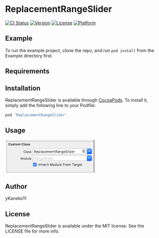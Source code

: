 # ReplacementRangeSlider

[![CI Status](http://img.shields.io/travis/yKaneko11/ReplacementRangeSlider.svg?style=flat)](https://travis-ci.org/yKaneko11/ReplacementRangeSlider)
[![Version](https://img.shields.io/cocoapods/v/ReplacementRangeSlider.svg?style=flat)](http://cocoapods.org/pods/ReplacementRangeSlider)
[![License](https://img.shields.io/cocoapods/l/ReplacementRangeSlider.svg?style=flat)](http://cocoapods.org/pods/ReplacementRangeSlider)
[![Platform](https://img.shields.io/cocoapods/p/ReplacementRangeSlider.svg?style=flat)](http://cocoapods.org/pods/ReplacementRangeSlider)

## Example

To run the example project, clone the repo, and run `pod install` from the Example directory first.

## Requirements

## Installation

ReplacementRangeSlider is available through [CocoaPods](http://cocoapods.org). To install
it, simply add the following line to your Podfile:

```ruby
pod 'ReplacementRangeSlider'
```

## Usage

![image1](https://github.com/yKaneko11/image/blob/master/image1.png)


## Author

yKaneko11

## License

ReplacementRangeSlider is available under the MIT license. See the LICENSE file for more info.
